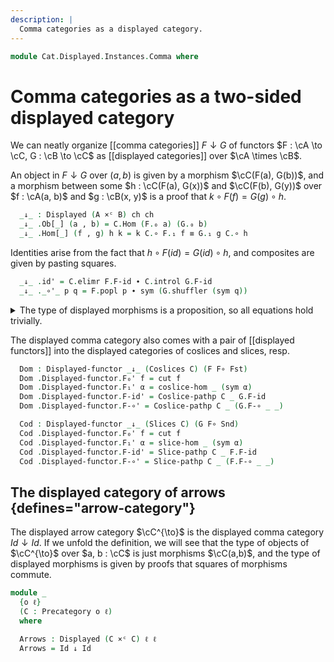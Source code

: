 ```yaml
---
description: |
  Comma categories as a displayed category.
---
```

<!--
```agda
open import Cat.Displayed.Instances.Coslice
open import Cat.Displayed.Instances.Slice
open import Cat.Instances.Coslice
open import Cat.Displayed.Functor
open import Cat.Instances.Product
open import Cat.Instances.Slice
open import Cat.Displayed.Base
open import Cat.Prelude

import Cat.Functor.Reasoning
import Cat.Reasoning
```
-->
```agda
module Cat.Displayed.Instances.Comma where
```

# Comma categories as a two-sided displayed category

We can neatly organize [[comma categories]] $F \downarrow G$
of functors $F : \cA \to \cC, G : \cB \to \cC$ as [[displayed categories]]
over $\cA \times \cB$.

<!--
```agda
module _
  {ao bo co ah bh ch}
  {A : Precategory ao ah}
  {B : Precategory bo bh}
  {C : Precategory co ch}
  (F : Functor A C) (G : Functor B C)
  where
  private
    module A = Precategory A
    module B = Precategory B
    module C = Cat.Reasoning C
    module F = Cat.Functor.Reasoning F
    module G = Cat.Functor.Reasoning G
  open Displayed
```
-->

An object in $F \downarrow G$ over $(a, b)$ is given by a morphism
$\cC(F(a), G(b))$, and a morphism between some $h : \cC(F(a), G(x))$
and $\cC(F(b), G(y))$ over $f : \cA(a, b)$ and $g : \cB(x, y)$ is
a proof that $k \circ F(f) = G(g) \circ h$.

```agda
  _↓_ : Displayed (A ×ᶜ B) ch ch
  _↓_ .Ob[_] (a , b) = C.Hom (F.₀ a) (G.₀ b)
  _↓_ .Hom[_] (f , g) h k = k C.∘ F.₁ f ≡ G.₁ g C.∘ h
```

Identities arise from the fact that $h \circ F(id) = G(id) \circ h$,
and composites are given by pasting squares.

```agda
  _↓_ .id' = C.elimr F.F-id ∙ C.introl G.F-id
  _↓_ ._∘'_ p q = F.popl p ∙ sym (G.shuffler (sym q))
```

<details>
<summary>The type of displayed morphisms is a proposition, so all equations
hold trivially.
</summary>
```agda
  _↓_ .Hom[_]-set _ _ _ = hlevel 2
  _↓_ .idr' _ = prop!
  _↓_ .idl' _ = prop!
  _↓_ .assoc' _ _ _ = prop!
```
</details>

The displayed comma category also comes with a pair of [[displayed functors]]
into the displayed categories of coslices and slices, resp.

```agda
  Dom : Displayed-functor _↓_ (Coslices C) (F F∘ Fst)
  Dom .Displayed-functor.F₀' f = cut f
  Dom .Displayed-functor.F₁' α = coslice-hom _ (sym α)
  Dom .Displayed-functor.F-id' = Coslice-pathp C _ G.F-id
  Dom .Displayed-functor.F-∘' = Coslice-pathp C _ (G.F-∘ _ _)

  Cod : Displayed-functor _↓_ (Slices C) (G F∘ Snd)
  Cod .Displayed-functor.F₀' f = cut f
  Cod .Displayed-functor.F₁' α = slice-hom _ (sym α)
  Cod .Displayed-functor.F-id' = Slice-pathp C _ F.F-id
  Cod .Displayed-functor.F-∘' = Slice-pathp C _ (F.F-∘ _ _)
```


<!--
[TODO: Reed M, 20/08/2024] This is a 2-sided fibration.
-->

## The displayed category of arrows {defines="arrow-category"}

The displayed arrow category $\cC^{\to}$ is the displayed comma category
$Id \downarrow Id$. If we unfold the definition, we will see that the
type of objects of $\cC^{\to}$ over $a, b : \cC$ is just morphisms $\cC(a,b)$,
and the type of displayed morphisms is given by proofs that squares of
morphisms commute.

```agda
module _
  {o ℓ}
  (C : Precategory o ℓ)
  where

  Arrows : Displayed (C ×ᶜ C) ℓ ℓ
  Arrows = Id ↓ Id
```
